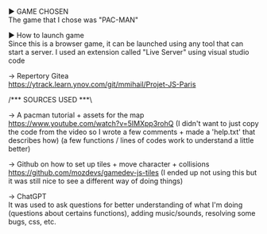 ► GAME CHOSEN  
The game that I chose was "PAC-MAN"

► How to launch game  
Since this is a browser game, it can be launched using any tool that can start a server. I used an extension called "Live Server" 
using visual studio code

→ Repertory Gitea  
https://ytrack.learn.ynov.com/git/mmihail/Projet-JS-Paris

/*** SOURCES USED ***\

→ A pacman tutorial + assets for the map  
https://www.youtube.com/watch?v=5IMXpp3rohQ
(I didn't want to just copy the code from the video so I wrote a few comments + made a 'help.txt' that describes how)
(a few functions / lines of codes work to understand a little better)

→ Github on how to set up tiles + move character + collisions  
https://github.com/mozdevs/gamedev-js-tiles
(I ended up not using this but it was still nice to see a different way of doing things)

→ ChatGPT  
It was used to ask questions for better understanding of what I'm doing (questions about certains functions), adding music/sounds, 
resolving some bugs, css, etc. 

